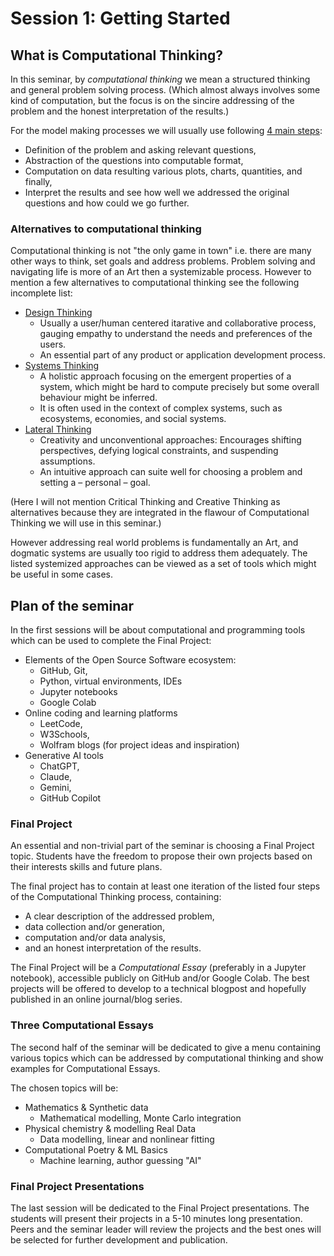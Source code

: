 # Session 1: Getting Started

## What is Computational Thinking?

In this seminar, by *computational thinking* we mean a structured thinking and general problem solving process. (Which almost always involves some kind of computation, but the focus is on the sincire addressing of the problem and the honest interpretation of the results.)

For the model making processes we will usually use following [4 main steps](https://files.wolframcdn.com/pub/www.computerbasedmath.org/solution-helix-poster/cbm-helix-of-maths-poster-uk.pdf):

- Definition of the problem and asking relevant questions,
- Abstraction of the questions into computable format,
- Computation on data resulting various plots, charts, quantities, and finally,
- Interpret the results and see how well we addressed the original questions and how could we go further.

### Alternatives to computational thinking

Computational thinking is not "the only game in town" i.e. there are many other ways to think, set goals and address problems. Problem solving and navigating life is more of an Art then a systemizable process. However to mention a few alternatives to computational thinking see the following incomplete list:

- [Design Thinking](https://designthinkingmeite.web.unc.edu/wp-content/uploads/sites/22337/2020/02/Tim-Brown-Design-Thinking.pdf)
    - Usually a user/human centered itarative and collaborative process, gauging empathy to understand the needs and preferences of the users.
    - An essential part of any product or application development process.  
- [Systems Thinking](https://research.fit.edu/media/site-specific/researchfitedu/coast-climate-adaptation-library/climate-communications/psychology-amp-behavior/Meadows-2008.-Thinking-in-Systems.pdf)
    - A holistic approach focusing on the emergent properties of a system, which might be hard to compute precisely but some overall behaviour might be inferred.
    - It is often used in the context of complex systems, such as ecosystems, economies, and social systems.
- [Lateral Thinking](https://archive.org/details/seriouscreativity1992ocrgood/Serious-Creativity-1992-Ocr-Good/)
    - Creativity and unconventional approaches: Encourages shifting perspectives, defying logical constraints, and suspending assumptions.
    - An intuitive approach can suite well for choosing a problem and setting a – personal – goal.

(Here I will not mention Critical Thinking and Creative Thinking as alternatives because they are integrated in the flawour of Computational Thinking we will use in this seminar.)

However addressing real world problems is fundamentally an Art, and dogmatic systems are usually too rigid to address them adequately. The listed systemized approaches can be viewed as a set of tools which might be useful in some cases.

## Plan of the seminar

In the first sessions will be about computational and programming tools which can be used to complete the Final Project:
- Elements of the Open Source Software ecosystem:
    - GitHub, Git,
    - Python, virtual environments, IDEs
    - Jupyter notebooks
    - Google Colab
- Online coding and learning platforms 
    - LeetCode, 
    - W3Schools, 
    - Wolfram blogs (for project ideas and inspiration)
- Generative AI tools
    - ChatGPT, 
    - Claude, 
    - Gemini, 
    - GitHub Copilot

### Final Project

An essential and non-trivial part of the seminar is choosing a Final Project topic. Students have the freedom to propose their own projects based on their interests skills and future plans.

The final project has to contain at least one iteration of the listed four steps of the Computational Thinking process, containing:
- A clear description of the addressed problem,
- data collection and/or generation,
- computation and/or data analysis,
- and an honest interpretation of the results.

The Final Project will be a *Computational Essay* (preferably in a Jupyter notebook), accessible publicly on GitHub and/or Google Colab.
The best projects will be offered to develop to a technical blogpost and hopefully published in an online journal/blog series.

### Three Computational Essays

The second half of the seminar will be dedicated to give a menu containing various topics which can be addressed by computational thinking and show examples for Computational Essays.

The chosen topics will be:
- Mathematics & Synthetic data
    - Mathematical modelling, Monte Carlo integration
- Physical chemistry & modelling Real Data
    - Data modelling, linear and nonlinear fitting
- Computational Poetry & ML Basics
    - Machine learning, author guessing "AI"

### Final Project Presentations

The last session will be dedicated to the Final Project presentations. The students will present their projects in a 5-10 minutes long presentation. Peers and the seminar leader will review the projects and the best ones will be selected for further development and publication.

